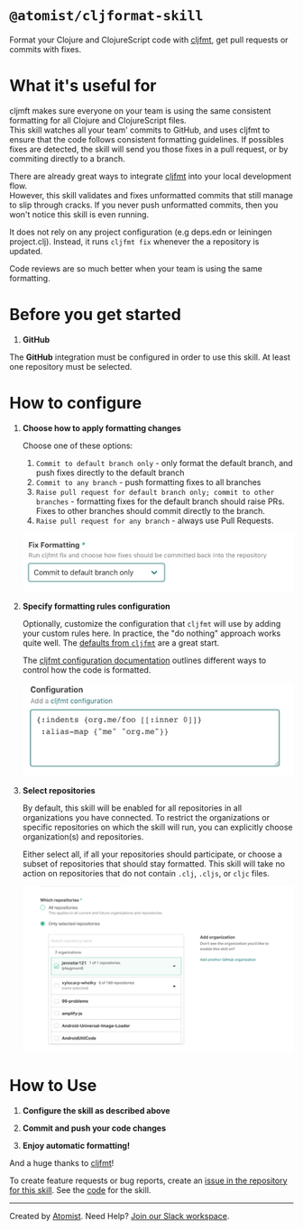 # `@atomist/cljformat-skill`

Format your Clojure and ClojureScript code with [cljfmt][cljfmt], get pull requests or commits with fixes.

<!---atomist-skill-readme:start--->
  
# What it's useful for

cljmft makes sure everyone on your team is using the same consistent formatting for all Clojure and ClojureScript files.  
This skill watches all your team' commits to GitHub, and uses cljfmt to ensure that the code follows consistent formatting guidelines.
If possibles fixes are detected, the skill will send you those fixes in a pull request, or by commiting directly to a branch.

There are already great ways to integrate [cljfmt][cljfmt] into your local development flow.  
However, this skill validates and fixes unformatted commits that still manage
to slip through cracks.  If you never push unformatted commits, then you won't notice this skill is even running.

It does not rely on any project configuration (e.g deps.edn or leiningen project.clj).  Instead,
it runs `cljfmt fix` whenever the a repository is updated.  

Code reviews are so much better when your team is using the same formatting.

# Before you get started

1.  **GitHub**

The **GitHub** integration must be configured in order to use this skill. 
At least one repository must be selected.

# How to configure

1.  **Choose how to apply formatting changes**

    Choose one of these options:
    1. `Commit to default branch only` - only format the default branch, and push fixes directly to the default branch
    2. `Commit to any branch` - push formatting fixes to all branches
    3. `Raise pull request for default branch only; commit to other branches` - formatting fixes for the default branch
        should raise PRs.  Fixes to other branches should commit directly to the branch.
    4. `Raise pull request for any branch` - always use Pull Requests.
    
    ![screenshot1](docs/images/screenshot1.png)
    
2.  **Specify formatting rules configuration**

    Optionally, customize the configuration that `cljfmt` will use by adding your custom rules here. In practice, 
    the "do nothing" approach works quite well.  The 
    [defaults from `cljfmt`](https://github.com/weavejester/cljfmt/blob/master/cljfmt/resources/cljfmt/indents/clojure.clj) 
    are a great start.

    The [cljfmt configuration documentation][configuration] outlines different ways to control how the code
    is formatted.  
    
    ![screenshot2](docs/images/screenshot2.png)
                        
3.  **Select repositories**

    By default, this skill will be enabled for all repositories in all organizations you have connected. To restrict 
    the organizations or specific repositories on which the skill will run, you can explicitly 
    choose organization(s) and repositories.

    Either select all, if all your repositories should participate, or choose a subset of repositories that should 
    stay formatted.  This skill will take no action on repositories that do not contain `.clj`, `.cljs`, or `cljc` files.
    
    ![repo-filter](docs/images/repo-filter.png)    

# How to Use

1. **Configure the skill as described above**

1. **Commit and push your code changes** 

1. **Enjoy automatic formatting!**

And a huge thanks to [cljfmt](cljfmt)!

To create feature requests or bug reports, create an [issue in the repository for this skill](https://github.com/atomist-skills/cljfmt-skill/issues). 
See the [code](https://github.com/atomist-skills/cljfmt-skill) for the skill.

[cljfmt]: https://github.com/weavejester/cljfmt
[editor-support]: https://github.com/weavejester/cljfmt#editor-support
[configuration]: https://github.com/weavejester/cljfmt#configuration

<!---atomist-skill-readme:end--->

---

Created by [Atomist][atomist].
Need Help?  [Join our Slack workspace][slack].

[atomist]: https://atomist.com/ (Atomist - How Teams Deliver Software)
[slack]: https://join.atomist.com/ (Atomist Community Slack)
